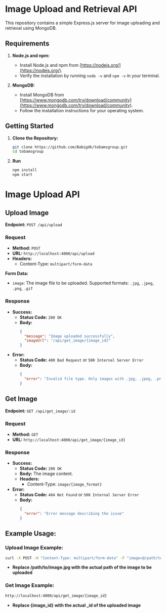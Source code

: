 # Image Upload and Retrieval API

This repository contains a simple Express.js server for image uploading and retrieval using MongoDB.

## Requirements

1. **Node.js and npm:**
   - Install Node.js and npm from [https://nodejs.org/](https://nodejs.org/).
   - Verify the installation by running `node -v` and `npm -v` in your terminal.

2. **MongoDB:**
   - Install MongoDB from [https://www.mongodb.com/try/download/community](https://www.mongodb.com/try/download/community).
   - Follow the installation instructions for your operating system.

## Getting Started

1. **Clone the Repository:**
   ```bash
   git clone https://github.com/Babigdk/tobamsgroup.git
   cd tobamsgroup
2. **Run**
   ```bash
   npm install
   npm start


# Image Upload API

## Upload Image

**Endpoint:** `POST /api/upload`

### Request

- **Method:** `POST`
- **URL:** `http://localhost:4000/api/upload`
- **Headers:**
  - Content-Type: `multipart/form-data`

**Form Data:**
- `image`: The image file to be uploaded. Supported formats: `.jpg`, `.jpeg`, `.png`, `.gif`

### Response

- **Success:**
  - **Status Code:** `200 OK`
  - **Body:**
    ```json
    {
      "message": "Image uploaded successfully",
      "imageUrl": "/api/get_image/{image_id}"
    }
    ```
- **Error:**
  - **Status Code:** `400 Bad Request` or `500 Internal Server Error`
  - **Body:**
    ```json
    {
      "error": "Invalid file type. Only images with .jpg, .jpeg, .png, or .gif extensions are allowed"
    }
    ```

## Get Image

**Endpoint:** `GET /api/get_image/:id`

### Request

- **Method:** `GET`
- **URL:** `http://localhost:4000/api/get_image/{image_id}`

### Response

- **Success:**
  - **Status Code:** `200 OK`
  - **Body:** The image content.
  - **Headers:**
    - Content-Type: `image/{image_format}`
- **Error:**
  - **Status Code:** `404 Not Found` or `500 Internal Server Error`
  - **Body:**
    ```json
    {
      "error": "Error message describing the issue"
    }
    ```
## Example Usage:

### Upload Image Example:

```bash
curl -X POST -H "Content-Type: multipart/form-data" -F "image=@/path/to/image.jpg" http://localhost:4000/api/upload
```

- **Replace /path/to/image.jpg with the actual path of the image to be uploaded**


### Get Image Example:

```bash
http://localhost:4000/api/get_image/{image_id}
```

- **Replace {image_id} with the actual _id of the uploaded image**
